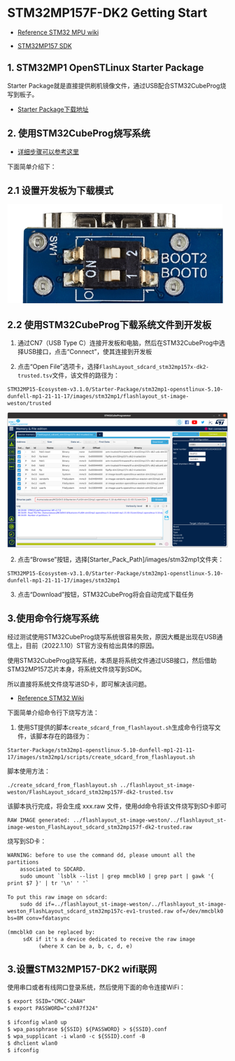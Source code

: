# STM32MP157F-DK2 Getting Start

* [Reference STM32 MPU wiki](https://wiki.stmicroelectronics.cn/stm32mpu/wiki/Main_Page)

* [STM32MP157 SDK](https://www.st.com/en/embedded-software/stm32-mpu-openstlinux-distribution.html)

## 1. STM32MP1 OpenSTLinux Starter Package

Starter Package就是直接提供刷机镜像文件，通过USB配合STM32CubeProg烧写到板子。

* [Starter Package下载地址](https://www.st.com/content/my_st_com/en/products/embedded-software/mcu-mpu-embedded-software/stm32-embedded-software/stm32-mpu-openstlinux-distribution/stm32mp1starter.license=1640785070785.product=STM32MP15Starter.version=3.1.0.html)

## 2. 使用STM32CubeProg烧写系统

* [详细步骤可以参考这里](https://wiki.stmicroelectronics.cn/stm32mpu/wiki/Getting_started/STM32MP1_boards/STM32MP157x-DK2/Let%27s_start/Populate_the_target_and_boot_the_image)

下面简单介绍下：

## 2.1 设置开发板为下载模式
![](./img/STM32MP157C-DK2_jumper_flash.jpg)

## 2.2 使用STM32CubeProg下载系统文件到开发板

1. 通过CN7（USB Type C）连接开发板和电脑，然后在STM32CubeProg中选择USB接口，点击“Connect”，使其连接到开发板

2. 点击“Open File”选项卡，选择```FlashLayout_sdcard_stm32mp157x-dk2-trusted.tsv```文件，该文件的路径为：

```
STM32MP15-Ecosystem-v3.1.0/Starter-Package/stm32mp1-openstlinux-5.10-dunfell-mp1-21-11-17/images/stm32mp1/flashlayout_st-image-weston/trusted
```
![](img/STM32CubePro_DK2_TSV_and_Binary.png)

2. 点击“Browse”按钮，选择[Starter_Pack_Path]/images/stm32mp1文件夹：

```
STM32MP15-Ecosystem-v3.1.0/Starter-Package/stm32mp1-openstlinux-5.10-dunfell-mp1-21-11-17/images/stm32mp1
```
3. 点击“Download”按钮，STM32CubeProg将会自动完成下载任务

## 3.使用命令行烧写系统

经过测试使用STM32CubeProg烧写系统很容易失败，原因大概是出现在USB通信上，目前（2022.1.10）ST官方没有给出具体的原因。

使用STM32CubeProg烧写系统，本质是将系统文件通过USB接口，然后借助STM32MP157芯片本身，将系统文件烧写到SDK。

所以直接将系统文件烧写进SD卡，即可解决该问题。

* [Reference STM32 Wiki](https://wiki.st.com/stm32mpu/wiki/How_to_populate_the_SD_card_with_dd_command)

下面简单介绍命令行下烧写方法：

1. 使用ST提供的脚本```create_sdcard_from_flashlayout.sh```生成命令行烧写文件，该脚本存在的路径为：

```
Starter-Package/stm32mp1-openstlinux-5.10-dunfell-mp1-21-11-17/images/stm32mp1/scripts/create_sdcard_from_flashlayout.sh
```

脚本使用方法：

```
./create_sdcard_from_flashlayout.sh ../flashlayout_st-image-weston/FlashLayout_sdcard_stm32mp157F-dk2-trusted.tsv 
```

该脚本执行完成，将会生成 xxx.raw 文件，使用dd命令将该文件烧写到SD卡即可

```
RAW IMAGE generated: ../flashlayout_st-image-weston/../flashlayout_st-image-weston_FlashLayout_sdcard_stm32mp157f-dk2-trusted.raw
```

烧写到SD卡：

```
WARNING: before to use the command dd, please umount all the partitions
	associated to SDCARD.
    sudo umount `lsblk --list | grep mmcblk0 | grep part | gawk '{ print $7 }' | tr '\n' ' '`

To put this raw image on sdcard:
    sudo dd if=../flashlayout_st-image-weston/../flashlayout_st-image-weston_FlashLayout_sdcard_stm32mp157c-ev1-trusted.raw of=/dev/mmcblk0 bs=8M conv=fdatasync

(mmcblk0 can be replaced by:
     sdX if it's a device dedicated to receive the raw image 
          (where X can be a, b, c, d, e)
```


## 3.设置STM32MP157-DK2 wifi联网

使用串口或者有线网口登录系统，然后使用下面的命令连接WiFi：

```
$ export SSID="CMCC-24AH"
$ export PASSWORD="cxh87f324"

$ ifconfig wlan0 up
$ wpa_passphrase ${SSID} ${PASSWORD} > ${SSID}.conf
$ wpa_supplicant -i wlan0 -c ${SSID}.conf -B
$ dhclient wlan0
$ ifconfig
```

